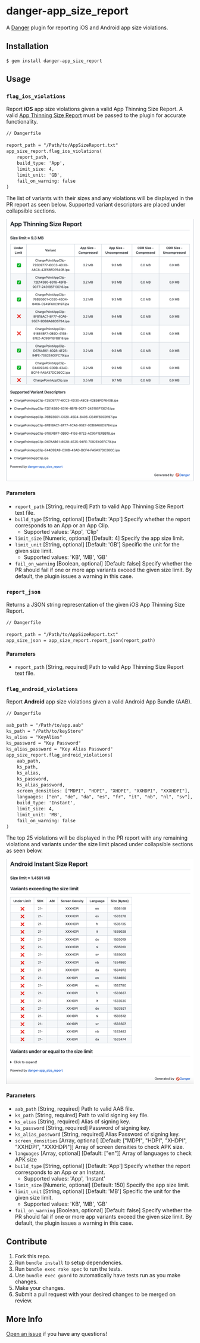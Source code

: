 # danger-app_size_report

A [Danger](https://github.com/danger/danger) plugin for reporting iOS and Android app size violations.

## Installation

    $ gem install danger-app_size_report

## Usage

### `flag_ios_violations`

Report **iOS** app size violations given a valid App Thinning Size Report. A valid [App Thinning Size Report](https://developer.apple.com/documentation/xcode/reducing-your-app-s-size) must be passed to the plugin for accurate functionality.

    // Dangerfile

    report_path = "/Path/to/AppSizeReport.txt"
    app_size_report.flag_ios_violations(
        report_path,
        build_type: 'App',
        limit_size: 4,
        limit_unit: 'GB',
        fail_on_warning: false
    )

The list of variants with their sizes and any violations will be displayed in the PR report as seen below. Supported variant descriptors are placed under collapsible sections.

<p align="center">
  <img src="Resources/Images/app_thinning_size_report.png">
</p>

#### Parameters

- `report_path` [String, required] Path to valid App Thinning Size Report text file.
- `build_type` [String, optional] [Default: 'App'] Specify whether the report corresponds to an App or an App Clip.
  - Supported values: 'App', 'Clip'
- `limit_size` [Numeric, optional] [Default: 4] Specify the app size limit.
- `limit_unit` [String, optional] [Default: 'GB'] Specific the unit for the given size limit.
  - Supported values: 'KB', 'MB', 'GB'
- `fail_on_warning` [Boolean, optional] [Default: false] Specify whether the PR should fail if one or more app variants exceed the given size limit. By default, the plugin issues a warning in this case.

### `report_json`

Returns a JSON string representation of the given iOS App Thinning Size Report.

    // Dangerfile

    report_path = "/Path/to/AppSizeReport.txt"
    app_size_json = app_size_report.report_json(report_path)

#### Parameters

- `report_path` [String, required] Path to valid App Thinning Size Report text file.

### `flag_android_violations`

Report <b>Android</b> app size violations given a valid Android App Bundle (AAB). 

    // Dangerfile

    aab_path = "/Path/to/app.aab"
    ks_path = "/Path/to/keyStore"
    ks_alias = "KeyAlias"
    ks_password = "Key Password"
    ks_alias_password = "Key Alias Password"
    app_size_report.flag_android_violations(
        aab_path,
        ks_path,
        ks_alias,
        ks_password,
        ks_alias_password,
        screen_densities: ["MDPI", "HDPI", "XHDPI", "XXHDPI", "XXXHDPI"],
        languages: ["en", "de", "da", "es", "fr", "it", "nb", "nl", "sv"],
        build_type: 'Instant',
        limit_size: 4,
        limit_unit: 'MB',
        fail_on_warning: false
    )

The top 25 violations will be displayed in the PR report with any remaining violations and variants under the size limit placed under collapsible sections as seen below.

<p align="center">
  <img src="Resources/Images/android_instant_size_report.png">
</p>

#### Parameters

- `aab_path` [String, required] Path to valid AAB file.
- `ks_path` [String, required] Path to valid signing key file.
- `ks_alias` [String, required] Alias of signing key.
- `ks_password` [String, required] Password of signing key.
- `ks_alias_password` [String, required] Alias Password of signing key.
- `screen_densities` [Array, optional] [Default: ["MDPI", "HDPI", "XHDPI", "XXHDPI", "XXXHDPI"]] Array of screen densities to check APK size.
- `languages` [Array, optional] [Default: ["en"]] Array of languages to check APK size
- `build_type` [String, optional] [Default: 'App'] Specify whether the report corresponds to an App or an Instant.
  - Supported values: 'App', 'Instant'
- `limit_size` [Numeric, optional] [Default: 150] Specify the app size limit.
- `limit_unit` [String, optional] [Default: 'MB'] Specific the unit for the given size limit.
  - Supported values: 'KB', 'MB', 'GB'
- `fail_on_warning` [Boolean, optional] [Default: false] Specify whether the PR should fail if one or more app variants exceed the given size limit. By default, the plugin issues a warning in this case.

## Contribute

1. Fork this repo.
2. Run `bundle install` to setup dependencies.
3. Run `bundle exec rake spec` to run the tests.
4. Use `bundle exec guard` to automatically have tests run as you make changes.
5. Make your changes.
6. Submit a pull request with your desired changes to be merged on review.

## More Info

[Open an issue](https://github.com/ChargePoint/danger-app_size_report/issues) if you have any questions!